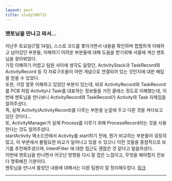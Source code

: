 ```yaml
---
layout: post
title: study180715
---
```

<h3> 멘토님을 만나고 와서... </h3>

지난주 토요일(7월 14일), 스스로 코드를 쫓아가면서 내용을 확인하며 찝찝하게 이해하고 넘어갔던 부분들, 이해하기 어려운 부분들에 대해 도움을 받기위해 서울에 계신 멘토님을 찾아뵈었다.
<br />가장 이해하기 어렵고 팀원 사이에 생각도 달랐던, ActivityStack과 TaskRecord와 ActivityRecord 등 각 자료구조들이 어떤 개념으로 연결되어 있는 것인지에 대한 해답을 얻을 수 있었다.
<br />또한, 가장 잘못 이해하고 있었던 부분이 있는데, 바로 ActivityRecord와 TaskRecord를 PCB 처럼 Activity나 Task를 대표하는 정보들을 가진 클래스 정도로 이해했는데, 이번에 멘토님을 만나보니 ActivityRecord와 TaskRecord가 Activity와 Task 자체임을 알려주셨다.
<br />즉, 실제 Activity(ActivityRecord)를 다루는 부분을 눈앞에 두고 다른 것을 쳐다보고 있던 것이다...
<br />또, ActivityManager가 실제 Process를 다루기 위해 ProcessRecord라는 것을 사용한다는 것도 알려주셨다.
<br />startActivity 메소드안에서 Activity를 start하기 전에, 뭔가 비교하는 부분들이 굉장히 많고, 이 부분에서 불필요한 비교가 일어나고 있을 수 있으니 이런 것들을 중점적으로 보기를 추천해주셨으며, IntentFilter 에 대한 접근도 괜찮은 것 같다고 말씀하셨다.
<br />이번에 멘토님을 만나면서 어긋난 방향을 다시 잘 잡은 느낌이고, 무엇을 해야할지 전보다 명확해진 기분이다.
<br />멘토님을 만나서 들었던 내용에 대해서는 다른 팀원이 잘 정리해두었다. [링크](https://sjyoo1699.github.io/jekyll/update/2018/07/15/STRUCTURE-OF-ACTIVITY-MANAGER.html)
* * *

